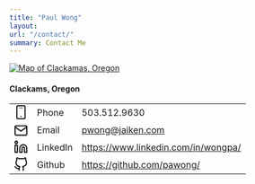 ```yaml
---
title: "Paul Wong"
layout:
url: "/contact/"
summary: Contact Me
---
```


[<img src="https://www.google.com/maps/vt/data=VM30ch1w7aiMHy_DpixK-407KzBMO33Zq1Keku5xc27aUwmcmi9P7zi9-ZbRGlNl8aD1yoP-AIK-vs_2mKxnL1pOMO-qcNethzJ9q4nx9bStGnBguItPkaCxeggHW4ZaCg5P-pgJ_0945oGZQ_YA6MVXyE1PMuDfQkNCaeD59D6DvPrcoeHQKX4mGRpair85M5H4VGVqoXzld9kIPbDdyTYW6S3nC6jHlbnKyqyb_BWn7h7juJdX&w=600&h=450" alt="Map of Clackamas, Oregon"/>](https://www.google.com/maps/place/Clackamas,+OR/@45.4091996,-122.5510034,14z/data=!3m1!4b1!4m6!3m5!1s0x54957b0e72805af3:0x58082afe6f323f2f!8m2!3d45.4076205!4d-122.5703692!16s%2Fm%2F020qyjg?entry=ttu)

#### Clackams, Oregon

|                                                                                                                                                                                                                                                                                                                                                                                                                                                                                                                                                                                                                           |          |                                     |
| ------------------------------------------------------------------------------------------------------------------------------------------------------------------------------------------------------------------------------------------------------------------------------------------------------------------------------------------------------------------------------------------------------------------------------------------------------------------------------------------------------------------------------------------------------------------------------------------------------------------------- | -------- | ----------------------------------- |
| <svg width="25" height="25" viewBox="0 0 24 24" fill="none" xmlns="http://www.w3.org/2000/svg"><rect x="9" y="4" width="6" height="1" rx="0.5" fill="currentColor"/><path d="M12 20C12.2652 20 12.5196 19.8946 12.7071 19.7071C12.8946 19.5196 13 19.2652 13 19C13 18.7348 12.8946 18.4804 12.7071 18.2929C12.5196 18.1054 12.2652 18 12 18C11.7348 18 11.4804 18.1054 11.2929 18.2929C11.1054 18.4804 11 18.7348 11 19C11 19.2652 11.1054 19.5196 11.2929 19.7071C11.4804 19.8946 11.7348 20 12 20Z" fill="currentColor"/><rect x="5" y="1" width="14" height="22" rx="2" stroke="currentColor" stroke-width="2"/></svg> | Phone    | 503.512.9630                        |
| <svg width="25" height="25" xmlns="http://www.w3.org/2000/svg" viewBox="0 0 24 21" fill="none" stroke="currentColor" stroke-width="2" stroke-linecap="round" stroke-linejoin="round"><path d="M4 4h16c1.1 0 2 .9 2 2v12c0 1.1-.9 2-2 2H4c-1.1 0-2-.9-2-2V6c0-1.1.9-2 2-2z"></path><polyline points="22,6 12,13 2,6"></polyline></svg>                                                                                                                                                                                                                                                                                     | Email    | pwong@jaiken.com                    |
| <svg width="25" height="25" xmlns="http://www.w3.org/2000/svg" viewBox="0 0 24 24" fill="none" stroke="currentColor" stroke-width="2" stroke-linecap="round" stroke-linejoin="round"><path d="M16 8a6 6 0 0 1 6 6v7h-4v-7a2 2 0 0 0-2-2 2 2 0 0 0-2 2v7h-4v-7a6 6 0 0 1 6-6z"></path><rect x="2" y="9" width="4" height="12"></rect><circle cx="4" cy="4" r="2"></circle></svg></a>                                                                                                                                                                                                                                       | LinkedIn | https://www.linkedin.com/in/wongpa/ |
| <svg width="25" height="25" xmlns="http://www.w3.org/2000/svg" viewBox="0 0 24 24" fill="none" stroke="currentColor" stroke-width="2" stroke-linecap="round" stroke-linejoin="round"><path d="M9 19c-5 1.5-5-2.5-7-3m14 6v-3.87a3.37 3.37 0 0 0-.94-2.61c3.14-.35 6.44-1.54 6.44-7A5.44 5.44 0 0 0 20 4.77 5.07 5.07 0 0 0 19.91 1S18.73.65 16 2.48a13.38 13.38 0 0 0-7 0C6.27.65 5.09 1 5.09 1A5.07 5.07 0 0 0 5 4.77a5.44 5.44 0 0 0-1.5 3.78c0 5.42 3.3 6.61 6.44 7A3.37 3.37 0 0 0 9 18.13V22"></path></svg>                                                                                                          | Github   | https://github.com/pawong/          |
